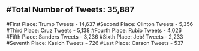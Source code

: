 #Total Number of Tweets: 35,887 
---
#First Place: Trump Tweets - 14,637
#Second Place: Clinton Tweets - 5,356
#Third Place: Cruz Tweets - 5,138
#Fourth Place: Rubio Tweets - 4,026
#Fifth Place: Sanders Tweets - 3,236
#Sixth Place: Jeb! Tweets - 2,233
#Seventh Place: Kasich Tweets - 726
#Last Place: Carson Tweets - 537

